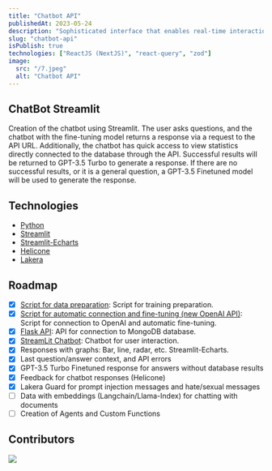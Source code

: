 ```yaml
---
title: "Chatbot API"
publishedAt: 2023-05-24
description: "Sophisticated interface that enables real-time interaction with our business database, providing access to customer records, item inventory, delivery notes, and financial metrics."
slug: "chatbot-api"
isPublish: true
technologies: ["ReactJS (NextJS)", "react-query", "zod"]
image: 
  src: "/7.jpeg"
  alt: "Chatbot API"
---
```


## ChatBot Streamlit

Creation of the chatbot using Streamlit. The user asks questions, and the chatbot with the fine-tuning model returns a response via a request to the API URL. Additionally, the chatbot has quick access to view statistics directly connected to the database through the API. Successful results will be returned to GPT-3.5 Turbo to generate a response. If there are no successful results, or it is a general question, a GPT-3.5 Finetuned model will be used to generate the response.

## Technologies

- [Python](https://www.python.org/)
- [Streamlit](https://streamlit.io/)
- [Streamlit-Echarts](https://github.com/andfanilo/streamlit-echarts)
- [Helicone](https://helicone.ai/)
- [Lakera](https://lakera.ai/)

## Roadmap

- [x] [Script for data preparation](https://github.com/GRKdev/Script-SQL-API): Script for training preparation.
- [x] [Script for automatic connection and fine-tuning (new OpenAI API)](https://github.com/GRKdev/Script-SQL-API): Script for connection to OpenAI and automatic fine-tuning.
- [x] [Flask API](https://github.com/GRKdev/api-docker-ngrok): API for connection to MongoDB database.
- [x] [StreamLit Chatbot](https://github.com/GRKdev/StreamLit-Api): Chatbot for user interaction.
- [x] Responses with graphs: Bar, line, radar, etc. Streamlit-Echarts.
- [x] Last question/answer context, and API errors
- [x] GPT-3.5 Turbo Finetuned response for answers without database results
- [x] Feedback for chatbot responses (Helicone)
- [x] Lakera Guard for prompt injection messages and hate/sexual messages
- [ ] Data with embeddings (Langchain/Llama-Index) for chatting with documents
- [ ] Creation of Agents and Custom Functions

## Contributors
<a href="https://github.com/GRKdev/StreamLit-Api/graphs/contributors">
<img src="https://contrib.rocks/image?repo=GRKdev/StreamLit-Api" />
</a>